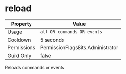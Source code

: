 # reload

| Property | Value |
|----------|-------|
| Usage | `all OR commands OR events` |
| Cooldown | 5 seconds |
| Permissions | PermissionFlagsBits.Administrator |
| Guild Only | false |

Reloads commands or events
